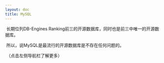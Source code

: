 ```yaml
---
layout: doc
title: MySQL
---
```

​	长期位列DB-Engines Ranking前三的开源数据库，同时也是前三中唯一的开源数据库。

​	所以，说MySQL是最流行的开源数据库是不存在任何问题的。

​	（点击左侧导航栏了解更多）